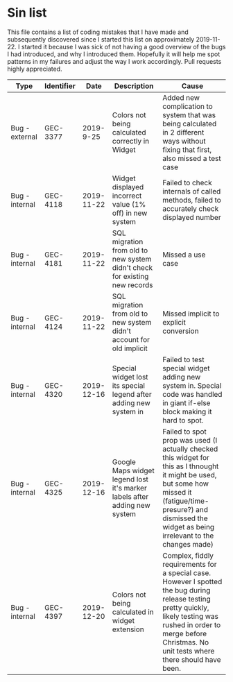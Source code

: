# Sin list

This file contains a list of coding mistakes that I have made and subsequently discovered since I started this list on approximately 2019-11-22.  I started it because I was sick of not having a good overview of the bugs I had introduced, and why I introduced them.  Hopefully it will help me spot patterns in my failures and adjust the way I work accordingly.  Pull requests highly appreciated.

Type | Identifier | Date | Description | Cause
---- | ---------- | ---- | ----------- | -----
Bug - external | GEC-3377 | 2019-9-25 | Colors not being calculated correctly in Widget | Added new complication to system that was being calculated in 2 different ways without fixing that first, also missed a test case
Bug - internal | GEC-4118 | 2019-11-22 | Widget displayed incorrect value (1% off) in new system | Failed to check internals of called methods, failed to accurately check displayed number
Bug - internal | GEC-4181 | 2019-11-22 | SQL migration from old to new system didn't check for existing new records | Missed a use case
Bug - internal | GEC-4124 | 2019-11-22 | SQL migration from old to new system didn't account for old implicit | Missed implicit to explicit conversion
Bug - internal | GEC-4320 | 2019-12-16 | Special widget lost its special legend after adding new system in | Failed to test special widget adding new system in.  Special code was handled in giant if-else block making it hard to spot.
Bug - internal | GEC-4325 | 2019-12-16 | Google Maps widget legend lost it's marker labels after adding new system | Failed to spot prop was used (I actually checked this widget for this as I thnought it might be used, but some how missed it (fatigue/time-presure?) and dismissed the widget as being irrelevant to the changes made)
Bug - internal | GEC-4397 | 2019-12-20 | Colors not being calculated in widget extension | Complex, fiddly requirements for a special case.  However I spotted the bug during release testing pretty quickly, likely testing was rushed in order to merge before Christmas. No unit tests where there should have been.
